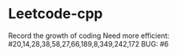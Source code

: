 # Leetcode-cpp
Record the growth of coding
Need more efficient:
#20,14,28,38,58,27,66,189,8,349,242,172
BUG: #6
